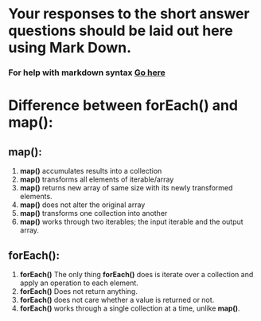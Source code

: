 # Your responses to the short answer questions should be laid out here using Mark Down.
### For help with markdown syntax [Go here](https://github.com/adam-p/markdown-here/wiki/Markdown-Cheatsheet)

# Difference between **forEach()** and **map()**:
## **map()**:
1. **map()** accumulates results into a collection 
2. **map()** transforms all elements of iterable/array
3. **map()** returns new array of same size with its newly transformed elements.
4. **map()** does not alter the original array
5. **map()** transforms one collection into another
6. **map()** works through two iterables; the input iterable and the output array.

## **forEach()**:
1. **forEach()** The only thing **forEach()** does is iterate over a collection and apply an operation to each element.
2. **forEach()** Does not return anything. 
3. **forEach()** does not care whether a value is returned or not.
4. **forEach()** works through a single collection at a time, unlike **map()**.
